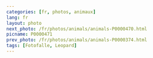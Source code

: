 ```yaml
---
categories: [fr, photos, animaux]
lang: fr
layout: photo
next_photo: /fr/photos/animals/animals-P0000470.html
picname: P0000471
prev_photo: /fr/photos/animals/animals-P0000374.html
tags: [Fotofalle, Leopard]
---
```

